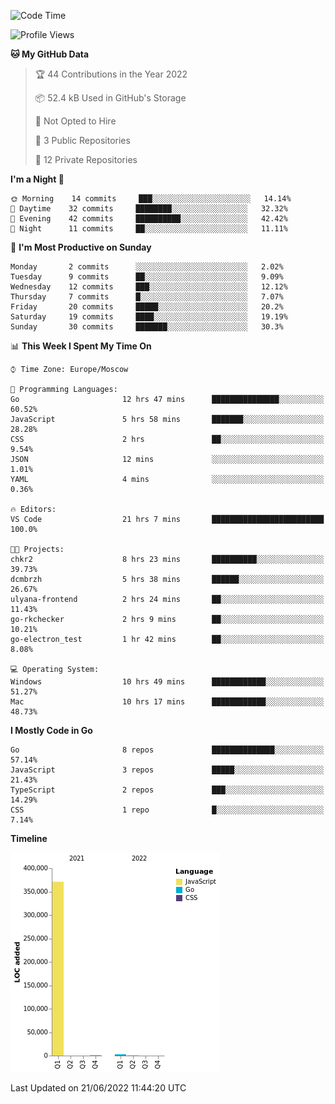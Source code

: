 <!--START_SECTION:waka-->
![Code Time](http://img.shields.io/badge/Code%20Time-351%20hrs%2034%20mins-blue)

![Profile Views](http://img.shields.io/badge/Profile%20Views-0-blue)

**🐱 My GitHub Data** 

> 🏆 44 Contributions in the Year 2022
 > 
> 📦 52.4 kB Used in GitHub's Storage 
 > 
> 🚫 Not Opted to Hire
 > 
> 📜 3 Public Repositories 
 > 
> 🔑 12 Private Repositories  
 > 
**I'm a Night 🦉** 

```text
🌞 Morning    14 commits     ███░░░░░░░░░░░░░░░░░░░░░░   14.14% 
🌆 Daytime    32 commits     ████████░░░░░░░░░░░░░░░░░   32.32% 
🌃 Evening    42 commits     ██████████░░░░░░░░░░░░░░░   42.42% 
🌙 Night      11 commits     ██░░░░░░░░░░░░░░░░░░░░░░░   11.11%

```
📅 **I'm Most Productive on Sunday** 

```text
Monday       2 commits      ░░░░░░░░░░░░░░░░░░░░░░░░░   2.02% 
Tuesday      9 commits      ██░░░░░░░░░░░░░░░░░░░░░░░   9.09% 
Wednesday    12 commits     ███░░░░░░░░░░░░░░░░░░░░░░   12.12% 
Thursday     7 commits      █░░░░░░░░░░░░░░░░░░░░░░░░   7.07% 
Friday       20 commits     █████░░░░░░░░░░░░░░░░░░░░   20.2% 
Saturday     19 commits     ████░░░░░░░░░░░░░░░░░░░░░   19.19% 
Sunday       30 commits     ███████░░░░░░░░░░░░░░░░░░   30.3%

```


📊 **This Week I Spent My Time On** 

```text
⌚︎ Time Zone: Europe/Moscow

💬 Programming Languages: 
Go                       12 hrs 47 mins      ███████████████░░░░░░░░░░   60.52% 
JavaScript               5 hrs 58 mins       ███████░░░░░░░░░░░░░░░░░░   28.28% 
CSS                      2 hrs               ██░░░░░░░░░░░░░░░░░░░░░░░   9.54% 
JSON                     12 mins             ░░░░░░░░░░░░░░░░░░░░░░░░░   1.01% 
YAML                     4 mins              ░░░░░░░░░░░░░░░░░░░░░░░░░   0.36%

🔥 Editors: 
VS Code                  21 hrs 7 mins       █████████████████████████   100.0%

🐱‍💻 Projects: 
chkr2                    8 hrs 23 mins       ██████████░░░░░░░░░░░░░░░   39.73% 
dcmbrzh                  5 hrs 38 mins       ██████░░░░░░░░░░░░░░░░░░░   26.67% 
ulyana-frontend          2 hrs 24 mins       ██░░░░░░░░░░░░░░░░░░░░░░░   11.43% 
go-rkchecker             2 hrs 9 mins        ██░░░░░░░░░░░░░░░░░░░░░░░   10.21% 
go-electron_test         1 hr 42 mins        ██░░░░░░░░░░░░░░░░░░░░░░░   8.08%

💻 Operating System: 
Windows                  10 hrs 49 mins      ████████████░░░░░░░░░░░░░   51.27% 
Mac                      10 hrs 17 mins      ████████████░░░░░░░░░░░░░   48.73%

```

**I Mostly Code in Go** 

```text
Go                       8 repos             ██████████████░░░░░░░░░░░   57.14% 
JavaScript               3 repos             █████░░░░░░░░░░░░░░░░░░░░   21.43% 
TypeScript               2 repos             ███░░░░░░░░░░░░░░░░░░░░░░   14.29% 
CSS                      1 repo              █░░░░░░░░░░░░░░░░░░░░░░░░   7.14%

```


**Timeline**

![Chart not found](https://raw.githubusercontent.com/jeezft/jeezft/main/charts/bar_graph.png) 


 Last Updated on 21/06/2022 11:44:20 UTC
<!--END_SECTION:waka-->

